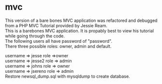 # mvc
This version of a bare bones MVC application was refactored and debugged from a PHP MVC Tutorial provided by Jessie Ream.<br>
This is a barebones MVC application.
It  is propably best to view his tutorial while going through the code.<br>
The following users all have password of "password".<br> There three possible roles:
owner, admin and default.<br> 

username => jesse	  role =>owner<br> username =>	jesse2	role => admin<br>  username =>	johns	  role => owner<br>  username =>	jsereno	role => admin<br>
Restore newsql_dump.sql with mysqldump to create database.
